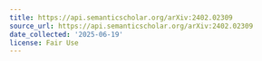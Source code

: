 ```yaml
---
title: https://api.semanticscholar.org/arXiv:2402.02309
source_url: https://api.semanticscholar.org/arXiv:2402.02309
date_collected: '2025-06-19'
license: Fair Use
---
```


